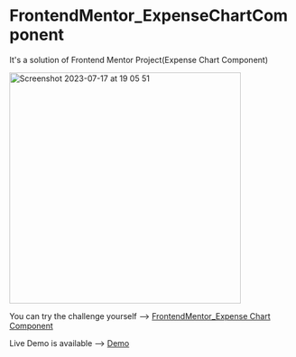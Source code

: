 # FrontendMentor_ExpenseChartComponent

It's a solution of Frontend Mentor Project(Expense Chart Component)


<img width="410" alt="Screenshot 2023-07-17 at 19 05 51" src="https://github.com/KrmKayabasi/FrontendMentor_ExpenseChart/assets/111309350/5d1791da-74be-402e-9a93-523f1bd1fee0">



You can try the challenge yourself --> [FrontendMentor_Expense Chart Component](https://www.frontendmentor.io/challenges/expenses-chart-component-e7yJBUdjwt)

Live Demo is available --> [Demo](https://beamish-puppy-248b35.netlify.app/)





